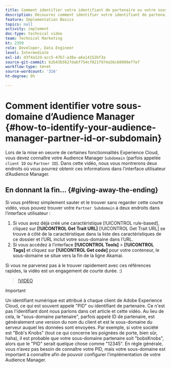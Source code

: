 ```yaml
---
title: Comment identifier votre identifiant de partenaire ou votre sous-domaine
description: Découvrez comment identifier votre identifiant de partenaire ou sous-domaine lors de la mise en oeuvre de certaines fonctionnalités Experience Cloud. Vous pouvez obtenir cet identifiant à deux endroits dans l’interface utilisateur d’Audience Manager.
feature: Implementation Basics
topics: null
activity: implement
doc-type: technical video
team: Technical Marketing
kt: 2359
role: Developer, Data Engineer
level: Intermediate
exl-id: d3f4a12d-acc5-47b7-a38a-a6a14152bf3a
source-git-commit: 62b43b5627dabf754cf821f974a56c60989ef7ef
workflow-type: tm+mt
source-wordcount: '316'
ht-degree: 0%

---
```


# Comment identifier votre sous-domaine d’Audience Manager {#how-to-identify-your-audience-manager-partner-id-or-subdomain}

Lors de la mise en oeuvre de certaines fonctionnalités Experience Cloud, vous devez connaître votre Audience Manager `Subdomain` (parfois appelée `client ID` ou `Partner ID`). Dans cette vidéo, nous vous montrerons deux endroits où vous pourrez obtenir ces informations dans l’interface utilisateur d’Audience Manager.

## En donnant la fin... {#giving-away-the-ending}

Si vous préférez simplement sauter et le trouver sans regarder cette courte vidéo, vous pouvez trouver votre `Partner Subdomain` à deux endroits dans l’interface utilisateur :

1. Si vous avez déjà créé une caractéristique [!UICONTROL rule-based], cliquez sur **[!UICONTROL Get Trait URL]**
   [!UICONTROL Get Trait URL] se trouve à côté de la caractéristique dans la liste des caractéristiques de ce dossier et l’URL inclut votre sous-domaine dans l’URL.
1. Si vous accédez à l’interface **[!UICONTROL Tools]** > **[!UICONTROL Tags]** et cliquez sur **[!UICONTROL Get code]** pour votre conteneur, le sous-domaine se situe vers la fin de la ligne Akamai.

Si vous ne parvenez pas à le trouver rapidement avec ces références rapides, la vidéo est un engagement de courte durée. :)

>[!VIDEO](https://video.tv.adobe.com/v/25922/?quality=12)

>[!IMPORTANT]
>
>Un identifiant numérique est attribué à chaque client de Adobe Experience Cloud, ce qui est souvent appelé &quot;PID&quot; ou identifiant de partenaire. Ce n&#39;est pas l&#39;identifiant dont nous parlons dans cet article et cette vidéo. Au lieu de cela, le &quot;sous-domaine partenaire&quot;, parfois appelé ID de partenaire, est généralement une version du nom du client et est le sous-domaine du serveur auquel les données sont envoyées. Par exemple, si votre société est &quot;Bob&#39;s Knobs&quot; (tout ce qui concerne les poignées de porte, bien sûr, haha), il est probable que votre sous-domaine partenaire soit &quot;bobsKnobs&quot;, alors que le &quot;PID&quot; serait quelque chose comme &quot;12345&quot;. En règle générale, vous n’avez pas besoin de connaître votre PID, mais votre sous-domaine est important à connaître afin de pouvoir configurer l’implémentation de votre Audience Manager.
>
